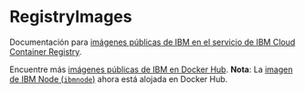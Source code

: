 # RegistryImages

Documentación para [imágenes públicas de IBM en el servicio de IBM Cloud Container Registry](https://cloud.ibm.com/docs/services/Registry?topic=registry-public_images#public_images).

Encuentre más [imágenes públicas de IBM en Docker Hub](https://hub.docker.com/u/ibmcom/). **Nota**: La [imagen de IBM Node (`ibmnode`)](https://hub.docker.com/r/ibmcom/ibmnode/) ahora está alojada en Docker Hub.
